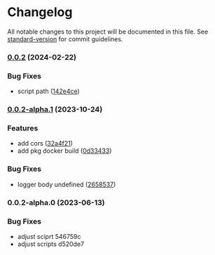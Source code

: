 # Changelog

All notable changes to this project will be documented in this file. See [standard-version](https://github.com/conventional-changelog/standard-version) for commit guidelines.

### [0.0.2](https://github.com/Layouwen/express-typescript-starter/compare/v0.0.2-alpha.1...v0.0.2) (2024-02-22)


### Bug Fixes

* script path ([142e4ce](https://github.com/Layouwen/express-typescript-starter/commit/142e4ce7a33f7bc465a16c5ba4b2fa75125706b5))

### [0.0.2-alpha.1](https://github.com/Layouwen/express-typescript-starter/compare/v0.0.2-alpha.0...v0.0.2-alpha.1) (2023-10-24)


### Features

* add cors ([32a4f21](https://github.com/Layouwen/express-typescript-starter/commit/32a4f2137b5e2f545fecf195eaebc1637f4ba490))
* add pkg docker build ([0d33433](https://github.com/Layouwen/express-typescript-starter/commit/0d3343365967bf89bdb7f03b81087169a4dd8f0a))


### Bug Fixes

* logger body undefined ([2658537](https://github.com/Layouwen/express-typescript-starter/commit/26585379e2b0dd1bf7d3472ffb9bb5bf5110000f))

### 0.0.2-alpha.0 (2023-06-13)


### Bug Fixes

* adjust sciprt 546759c
* adjust scripts d520de7
